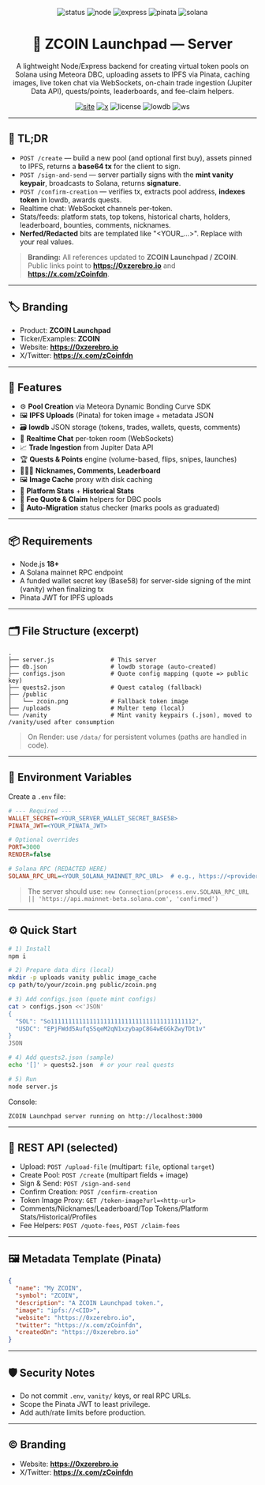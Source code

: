 <!--
  ZCOIN Launchpad — README.md
  Branding: site=https://0xzerebro.io • X/Twitter=@zCoinfdn
  Nerfed/Redacted: external RPC, program IDs, secrets, and file paths are templated.
-->

<p align="center">
  <img src="https://img.shields.io/badge/ZCOIN%20Launchpad-online-brightgreen?logo=solana" alt="status">
  <img src="https://img.shields.io/badge/Node.js-18%2B-026e00?logo=node.js&logoColor=white" alt="node">
  <img src="https://img.shields.io/badge/Express-4.x-black?logo=express" alt="express">
  <img src="https://img.shields.io/badge/Pinata-IPFS-blue?logo=pinboard" alt="pinata">
  <img src="https://img.shields.io/badge/Solana-Web3-purple?logo=solana" alt="solana">
</p>

<h1 align="center">🚀 ZCOIN Launchpad — Server</h1>

<p align="center">
  A lightweight Node/Express backend for creating virtual token pools on Solana using
  Meteora DBC, uploading assets to IPFS via Pinata, caching images, live token chat via WebSockets,
  on-chain trade ingestion (Jupiter Data API), quests/points, leaderboards, and fee-claim helpers.
</p>

<p align="center">
  <a href="https://0xzerebro.io"><img src="https://img.shields.io/badge/Website-0xzerebro.io-blue" alt="site"></a>
  <a href="https://x.com/zCoinfdn"><img src="https://img.shields.io/badge/X-@zCoinfdn-black?logo=x" alt="x"></a>
  <img src="https://img.shields.io/badge/License-MIT-informational" alt="license">
  <img src="https://img.shields.io/badge/Database-lowdb-lightgrey" alt="lowdb">
  <img src="https://img.shields.io/badge/WebSockets-ws-ff69b4" alt="ws">
</p>

---

## 🔰 TL;DR

- `POST /create` — build a new pool (and optional first buy), assets pinned to IPFS, returns a **base64 tx** for the client to sign.
- `POST /sign-and-send` — server partially signs with the **mint vanity keypair**, broadcasts to Solana, returns **signature**.
- `POST /confirm-creation` — verifies tx, extracts pool address, **indexes token** in lowdb, awards quests.
- Realtime chat: WebSocket channels per-token.
- Stats/feeds: platform stats, top tokens, historical charts, holders, leaderboard, bounties, comments, nicknames.
- **Nerfed/Redacted** bits are templated like "<YOUR_...>". Replace with your real values.

> **Branding:** All references updated to **ZCOIN Launchpad / ZCOIN**. Public links point to **https://0xzerebro.io** and **https://x.com/zCoinfdn**.

---

## 🏷️ Branding

- Product: **ZCOIN Launchpad**
- Ticker/Examples: **ZCOIN**
- Website: **https://0xzerebro.io**
- X/Twitter: **https://x.com/zCoinfdn**

---

## 🧱 Features

- ⚙️ **Pool Creation** via Meteora Dynamic Bonding Curve SDK
- 🖼️ **IPFS Uploads** (Pinata) for token image + metadata JSON
- 🗃️ **lowdb** JSON storage (tokens, trades, wallets, quests, comments)
- 💬 **Realtime Chat** per-token room (WebSockets)
- 📈 **Trade Ingestion** from Jupiter Data API
- 🏆 **Quests & Points** engine (volume-based, flips, snipes, launches)
- 🧑‍🤝‍🧑 **Nicknames, Comments, Leaderboard**
- 🖼️ **Image Cache** proxy with disk caching
- 🧮 **Platform Stats** + **Historical Stats**
- 💸 **Fee Quote & Claim** helpers for DBC pools
- 🔁 **Auto-Migration** status checker (marks pools as graduated)

---

## 📦 Requirements

- Node.js **18+**
- A Solana mainnet RPC endpoint
- A funded wallet secret key (Base58) for server-side signing of the mint (vanity) when finalizing tx
- Pinata JWT for IPFS uploads

---

## 🗂️ File Structure (excerpt)

```
.
├── server.js                # This server
├── db.json                  # lowdb storage (auto-created)
├── configs.json             # Quote config mapping (quote => public key)
├── quests2.json             # Quest catalog (fallback)
├── /public
│   └── zcoin.png            # Fallback token image
├── /uploads                 # Multer temp (local)
└── /vanity                  # Mint vanity keypairs (.json), moved to /vanity/used after consumption
```

> On Render: use `/data/` for persistent volumes (paths are handled in code).

---

## 🔐 Environment Variables

Create a `.env` file:

```ini
# --- Required ---
WALLET_SECRET=<YOUR_SERVER_WALLET_SECRET_BASE58>
PINATA_JWT=<YOUR_PINATA_JWT>

# Optional overrides
PORT=3000
RENDER=false

# Solana RPC (REDACTED HERE)
SOLANA_RPC_URL=<YOUR_SOLANA_MAINNET_RPC_URL>  # e.g., https://<provider>/<key>
```

> The server should use: `new Connection(process.env.SOLANA_RPC_URL || 'https://api.mainnet-beta.solana.com', 'confirmed')`

---

## ⚙️ Quick Start

```bash
# 1) Install
npm i

# 2) Prepare data dirs (local)
mkdir -p uploads vanity public image_cache
cp path/to/your/zcoin.png public/zcoin.png

# 3) Add configs.json (quote mint configs)
cat > configs.json <<'JSON'
{
  "SOL": "So11111111111111111111111111111111111111112",
  "USDC": "EPjFWdd5AufqSSqeM2qN1xzybapC8G4wEGGkZwyTDt1v"
}
JSON

# 4) Add quests2.json (sample)
echo '[]' > quests2.json  # or your real quests

# 5) Run
node server.js
```

Console:
```
ZCOIN Launchpad server running on http://localhost:3000
```

---

## 🔌 REST API (selected)

- Upload: `POST /upload-file` (multipart: `file`, optional `target`)
- Create Pool: `POST /create` (multipart fields + image)
- Sign & Send: `POST /sign-and-send`
- Confirm Creation: `POST /confirm-creation`
- Token Image Proxy: `GET /token-image?url=<http-url>`
- Comments/Nicknames/Leaderboard/Top Tokens/Platform Stats/Historical/Profiles
- Fee Helpers: `POST /quote-fees`, `POST /claim-fees`

---

## 🖼️ Metadata Template (Pinata)

```json
{
  "name": "My ZCOIN",
  "symbol": "ZCOIN",
  "description": "A ZCOIN Launchpad token.",
  "image": "ipfs://<CID>",
  "website": "https://0xzerebro.io",
  "twitter": "https://x.com/zCoinfdn",
  "createdOn": "https://0xzerebro.io"
}
```

---

## 🛡️ Security Notes

- Do not commit `.env`, `vanity/` keys, or real RPC URLs.
- Scope the Pinata JWT to least privilege.
- Add auth/rate limits before production.

---

## © Branding

- Website: **https://0xzerebro.io**
- X/Twitter: **https://x.com/zCoinfdn**

